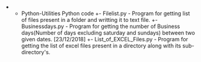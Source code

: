 + - Python-Utilities
Python code
+- Filelist.py - Program for getting list of files present in a folder and writting it to text file.
+- Businessdays.py - Program for getting the number of Business days(Number of days excluding saturday and sundays) between two given dates. [23/12/2018]
+- List_of_EXCEL_Files.py - Program for getting the list of excel files present in a directory along with its sub-directory's.
